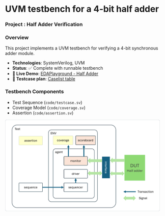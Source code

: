 # UVM testbench for a 4-bit half adder
### Project : Half Adder Verification
### Overview
This project implements a UVM testbench for verifying a 4-bit synchronous adder module. 

- **Technologies**: SystemVerilog, UVM
- **Status**: ✅ Complete with runnable testbench
- **🔗 Live Demo**: [EDAPlayground - Half Adder](https://www.edaplayground.com/x/CPq6)
- **🔗 Testcase plan**: [Caselist table](https://github.com/chenshowa/IC-Verification-Portfolio/blob/main/Half-adder-Verification/testcase_plan.pdf)

### Testbench Components
- Test Sequence (`code/testcase.sv`)
- Coverage Model (`code/coverage.sv`)
- Assertion (`code/assertion.sv`)


<img src="testbench_adder.png" alt="A floating image" style="float: right; margin-left: 15px;">